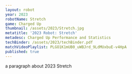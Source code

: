 ```yaml
---
layout: robot
year: 2023
robotName: Stretch
game: Charged Up
thumbnail: /assets/2023/Stretch.jpg
metatitle: '2023 Robot: Stretch'
metadesc: Charged Up Performance and Statistics
techBinder: /assets/2023/techBinder.pdf
matchVideoPlaylist: PLGO1K1mUB0_uWBJrd_9LdMUxbuE-v4HpA
published: true
---
```


a paragraph about 2023 Stretch
